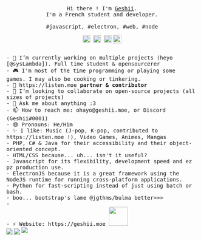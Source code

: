 <p align="center">
  <br>
  <br>
  <br>
  <samp>Hi there ! I'm <a href="https://github.com/geshii">Geshii</a>.<br> I'm a French student and developer.<br><br>#javascript, #electron, #web, #node</samp>
  <br>
  <p align="center">
<a href="https://twitter.com/geshii" target="blank"><img align="center" src="https://cdn.jsdelivr.net/npm/simple-icons@3.0.1/icons/twitter.svg" alt="geshii" height="20" width="20" /></a>&nbsp;
<a href="https://geshii.moe" target="blank"><img align="center" src="https://cdn.jsdelivr.net/npm/simple-icons@3.0.1/icons/webstorm.svg" alt="Discord" height="20" width="20" /></a>&nbsp;
<a href="https://hashnode.com" target="blank"><img align="center" src="https://cdn.jsdelivr.net/npm/simple-icons@3.0.1/icons/hashnode.svg" alt="geshii" height="20" width="20" /></a>
<a href="https://discord.gg/gS4SUg"><img align="center" alt="Discord" width="22px" src="https://cdn.jsdelivr.net/npm/simple-icons@3.0.1/icons/discord.svg" /></a>
</p>
  <samp><br>- 🔭 I’m currently working on multiple projects (heyo [@sysLambda]). Full time student & opensourcerer
<br>- 🎮 I'm most of the time programming or playing some games. I may also be cooking or tinkering.
<br>- 🌃 https://listen.moe <strong>partner & contributor</strong>
<br>- 👯 I’m looking to collaborate on open-source projects (all sizes of projects)
<br>- 💬 Ask me about anything :3
<br>- 📫 How to reach me: ohayo@geshii.moe, or Discord (Geshii#0001)
<br>- 😄 Pronouns: He/Him
<br>- ✨ I like: Music (J-pop, K-pop, contributed to https://listen.moe !), Video Games, Animes, Mangas
<br>-      PHP, C# & Java for their accessibility and their object-oriented concept.
<br>-      HTML/CSS because... uh... isn't it useful?
<br>-      Javascript for its flexibility, development speed and ez pz production use.
<br>-      ElectronJS because it is a great framework using the NodeJS runtime for running cross-platform applications.
<br>-      Python for fast-scripting instead of just using batch or bash.
<br>-      boo... bootstrap's lame @jgthms/bulma better>>>
<br>-
<br>- ⚡ Website: https://geshii.moe  <img src="https://github.com/Geshii/geshii/blob/master/image.jpg" width="50" /></samp>
  <br>
  <img align="center" src="https://github-readme-stats.vercel.app/api?username=geshii&theme=dracula&show_icons=true&custom_title=Cutie%27s%20GitHub%20stats%20(owo)" />
  <img align="center" src="https://github-readme-stats.vercel.app/api/top-langs/?username=anuraghazra&layout=compact&theme=dracula" />
  <img src="https://discordapp.com/api/guilds/736973373200007188/widget.png?style=banner3" />
  <br>
</p>

